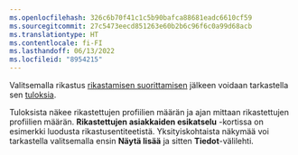 ```yaml
---
ms.openlocfilehash: 326c6b70f41c1c5b90bafca88681eadc6610cf59
ms.sourcegitcommit: 27c5473eecd851263e60b2b6c96f6c0a99d68acb
ms.translationtype: HT
ms.contentlocale: fi-FI
ms.lasthandoff: 06/13/2022
ms.locfileid: "8954215"
---
```

Valitsemalla rikastus [rikastamisen suorittamisen](../enrichment-hub.md#run-or-refresh-enrichments) jälkeen voidaan tarkastella sen [tuloksia](../enrichment-hub.md#enrichment-results). 

Tuloksista näkee rikastettujen profiilien määrän ja ajan mittaan rikastettujen profiilien määrän. **Rikastettujen asiakkaiden esikatselu** -kortissa on esimerkki luodusta rikastusentiteetistä. Yksityiskohtaista näkymää voi tarkastella valitsemalla ensin **Näytä lisää** ja sitten **Tiedot**-välilehti.
